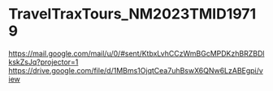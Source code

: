 # TravelTraxTours_NM2023TMID19719
https://mail.google.com/mail/u/0/#sent/KtbxLvhCCzWmBGcMPDKzhBRZBDlkskZsJq?projector=1
https://drive.google.com/file/d/1MBms1OjqtCea7uhBswX6QNw6LzABEgpi/view
